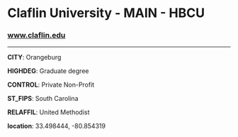 # Claflin University - MAIN - HBCU
### www.claflin.edu
---
**CITY**: Orangeburg

**HIGHDEG**: Graduate degree

**CONTROL**: Private Non-Profit

**ST_FIPS**: South Carolina

**RELAFFIL**: United Methodist

**location**: 33.498444, -80.854319